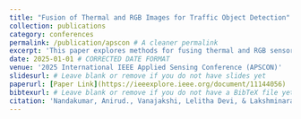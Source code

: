 ```yaml
---
title: "Fusion of Thermal and RGB Images for Traffic Object Detection"
collection: publications
category: conferences
permalink: /publication/apscon # A cleaner permalink
excerpt: 'This paper explores methods for fusing thermal and RGB sensor data to improve the accuracy of traffic object detection, especially in challenging lighting and weather conditions.' # Added a useful excerpt
date: 2025-01-01 # CORRECTED DATE FORMAT
venue: '2025 International IEEE Applied Sensing Conference (APSCON)'
slidesurl: # Leave blank or remove if you do not have slides yet
paperurl: [Paper Link](https://ieeexplore.ieee.org/document/11144056)
bibtexurl: # Leave blank or remove if you do not have a BibTeX file yet
citation: 'Nandakumar, Anirud., Vanajakshi, Lelitha Devi, & Lakshminarayanan, Chandrashekar (2025). "Fusion of Thermal and RGB Images for Traffic Object Detection." <i>2025 IEEE Applied Sensing Conference (APSCON)</i>.'
---
```

